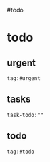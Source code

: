 #todo
# todo

## urgent

```query
tag:#urgent
```


## tasks

```query
task-todo:""
```


## todo

```query
tag:#todo
```



